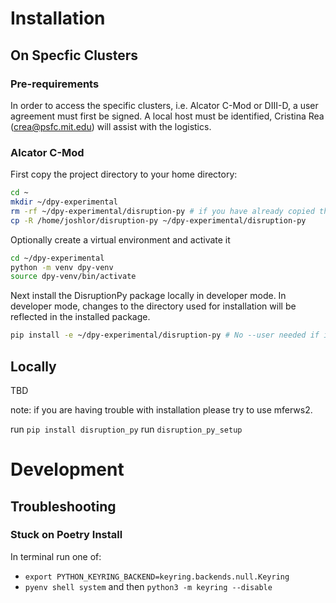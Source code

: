 # Installation  

## On Specfic Clusters

### Pre-requirements
In order to access the specific clusters, i.e. Alcator C-Mod or DIII-D, a user agreement must first be signed. A local host must be identified, Cristina Rea (<crea@psfc.mit.edu>) will assist with the logistics.

### Alcator C-Mod  

First copy the project directory to your home directory:
```bash
cd ~
mkdir ~/dpy-experimental
rm -rf ~/dpy-experimental/disruption-py # if you have already copied this previously
cp -R /home/joshlor/disruption-py ~/dpy-experimental/disruption-py
```

Optionally create a virtual environment and activate it
```bash
cd ~/dpy-experimental
python -m venv dpy-venv
source dpy-venv/bin/activate
```

Next install the DisruptionPy package locally in developer mode. In developer mode, changes to the directory used for installation will be reflected in the installed package.
```bash
pip install -e ~/dpy-experimental/disruption-py # No --user needed if installing in a virtual env
```

## Locally
TBD

note: if you are having trouble with installation please try to use mferws2.

run `pip install disruption_py`
run `disruption_py_setup`


# Development

## Troubleshooting

### Stuck on Poetry Install
In terminal run one of:
- `export PYTHON_KEYRING_BACKEND=keyring.backends.null.Keyring`
- `pyenv shell system` and then `python3 -m keyring --disable`